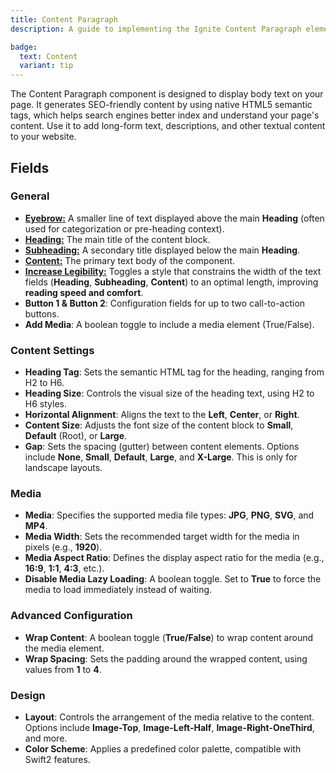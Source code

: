 ```yaml
---
title: Content Paragraph
description: A guide to implementing the Ignite Content Paragraph element

badge:
  text: Content
  variant: tip
---
```


The Content Paragraph component is designed to display body text on your page. It generates SEO-friendly content by using native HTML5 semantic tags, which helps search engines better index and understand your page's content. Use it to add long-form text, descriptions, and other textual content to your website.

## Fields
### General
- [**Eyebrow:**](/best-practices/content-best-practices#eyebrow) A smaller line of text displayed above the main **Heading** (often used for categorization or pre-heading context).
- [**Heading:**](/best-practices/content-best-practices#heading) The main title of the content block.
- [**Subheading:**](/best-practices/content-best-practices#subheading) A secondary title displayed below the main **Heading**.
- [**Content:**](/best-practices/content-best-practices#content-text) The primary text body of the component.
- [**Increase Legibility:**](/best-practices/ui-ux-best-practices#text-legibility) Toggles a style that constrains the width of the text fields (**Heading**, **Subheading**, **Content**) to an optimal length, improving **reading speed and comfort**.
- **Button 1 & Button 2**: Configuration fields for up to two call-to-action buttons.
- **Add Media**: A boolean toggle to include a media element (True/False).

### Content Settings

- **Heading Tag**: Sets the semantic HTML tag for the heading, ranging from H2 to H6.
- **Heading Size**: Controls the visual size of the heading text, using H2 to H6 styles.
- **Horizontal Alignment**: Aligns the text to the **Left**, **Center**, or **Right**.
- **Content Size**: Adjusts the font size of the content block to **Small**, **Default** (Root), or **Large**.
- **Gap**: Sets the spacing (gutter) between content elements. Options include **None**, **Small**, **Default**, **Large**, and **X-Large**. This is only for landscape layouts.

### Media
- **Media**: Specifies the supported media file types: **JPG**, **PNG**, **SVG**, and **MP4**.
- **Media Width**: Sets the recommended target width for the media in pixels (e.g., **1920**).
- **Media Aspect Ratio**: Defines the display aspect ratio for the media (e.g., **16:9**, **1:1**, **4:3**, etc.).
- **Disable Media Lazy Loading**: A boolean toggle. Set to **True** to force the media to load immediately instead of waiting.

### Advanced Configuration
- **Wrap Content**: A boolean toggle (**True/False**) to wrap content around the media element.
- **Wrap Spacing**: Sets the padding around the wrapped content, using values from **1** to **4**.

### Design
- **Layout**: Controls the arrangement of the media relative to the content. Options include **Image-Top**, **Image-Left-Half**, **Image-Right-OneThird**, and more.
- **Color Scheme**: Applies a predefined color palette, compatible with Swift2 features.